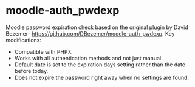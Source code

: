 # moodle-auth_pwdexp
Moodle password expiration check based on the original plugin by David Bezemer- https://github.com/DBezemer/moodle-auth_pwdexp.
Key modifications:
- Compatible with PHP7.
- Works with all authentication methods and not just manual.
- Default date is set to the expiration days setting rather than the date before today. 
- Does not expire the password right away when no settings are found. 
